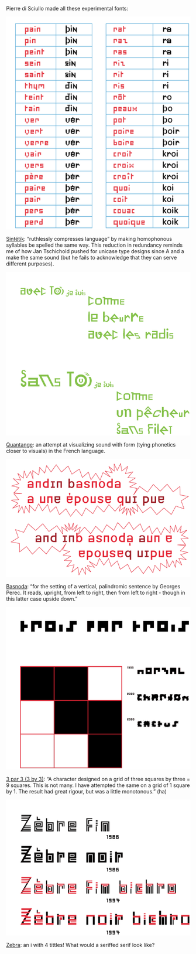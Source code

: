 <a name="sciullo01"></a>

Pierre di Sciullo made all these experimental fonts:

![](images/11/sciullo01.GIF)

[Sintétik](http://www.quiresiste.com/projet.php?id_projet=15&lang=en&id_gabarit=0): “ruthlessly compresses language” by making homophonous syllables be spelled the same way. This reduction in redundancy reminds me of how Jan Tschichold pushed for unicase type designs since A and a make the same sound (but he fails to acknowledge that they can serve different purposes).

![](images/11/sciullo02.GIF)

[Quantange](http://www.quiresiste.com/projet.php?id_projet=48&lang=en&id_gabarit=0): an attempt at visualizing sound with form (tying phonetics closer to visuals) in the French language.

![](images/11/sciullo03.GIF)

[Basnoda](http://www.quiresiste.com/projet.php?id_projet=16&lang=en&id_gabarit=0): “for the setting of a vertical, palindromic sentence by Georges Perec. It reads, upright, from left to right, then from left to right - though in this latter case upside down.”

![](images/11/sciullo04.GIF)

[3 par 3 (3 by 3)](http://www.quiresiste.com/projet.php?id_projet=52&lang=en&id_gabarit=0): “A character designed on a grid of three squares by three = 9 squares. This is not many. I have attempted the same on a grid of 1 square by 1. The result had great rigour, but was a little monotonous.” (ha)

![](images/11/sciullo05.GIF)

[Zebra](http://www.quiresiste.com/projet.php?id_projet=53&lang=en&id_gabarit=0): an i with 4 tittles! What would a seriffed serif look like?
